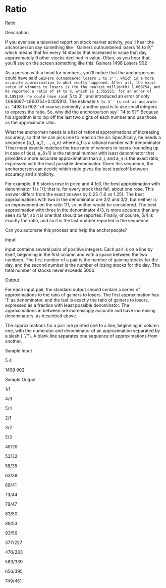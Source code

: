 # Ratio

Ratio

Description

If you ever see a televised report on stock market activity, you'll hear the anchorperson say something like ``Gainers outnumbered losers 14 to 9,'' which means that for every 14 stocks that increased in value that day, approximately 9 other stocks declined in value. Often, as you hear that, you'll see on the screen something like this:
Gainers 1498
Losers 902

As a person with a head for numbers, you'll notice that the anchorperson could have said ``Gainers outnumbered losers 5 to 3'', which is a more accurate approximation to what really happened. After all, the exact ratio of winners to losers is (to the nearest millionth) 1.660754, and he reported a ratio of 14 to 9, which is 1.555555, for an error of 0.105199; he could have said ``5 to 3'', and introduced an error of only 1.666667-1.660754=0.005913. The estimate ``5 to 3'' is not as accurate as ``1498 to 902'' of course; evidently, another goal is to use small integers to express the ratio. So, why did the anchorperson say ``14 to 9?'' Because his algorithm is to lop off the last two digits of each number and use those as the approximate ratio.

What the anchorman needs is a list of rational approximations of increasing accuracy, so that he can pick one to read on the air. Specifically, he needs a sequence {a_1, a_2, ..., a_n} where a_1 is a rational number with denominator 1 that most exactly matches the true ratio of winners to losers (rounding up in case of ties), a_{i+1} is the rational number with least denominator that provides a more accurate approximation than a_i, and a_n is the exact ratio, expressed with the least possible denominator. Given this sequence, the anchorperson can decide which ratio gives the best tradeoff between accuracy and simplicity.

For example, if 5 stocks rose in price and 4 fell, the best approximation with denominator 1 is 1/1; that is, for every stock that fell, about one rose. This answer differs from the exact answer by 0.25 (1.0 vs 1.25). The best approximations with two in the denominator are 2/2 and 3/2, but neither is an improvement on the ratio 1/1, so neither would be considered. The best approximation with three in the denominator 4/3, is more accurate than any seen so far, so it is one that should be reported. Finally, of course, 5/4 is exactly the ratio, and so it is the last number reported in the sequence.

Can you automate this process and help the anchorpeople?

Input

input contains several pairs of positive integers. Each pair is on a line by itself, beginning in the first column and with a space between the two numbers. The first number of a pair is the number of gaining stocks for the day, and the second number is the number of losing stocks for the day. The total number of stocks never exceeds 5000.

Output

For each input pair, the standard output should contain a series of approximations to the ratio of gainers to losers. The first approximation has '1' as denominator, and the last is exactly the ratio of gainers to losers, expressed as a fraction with least possible denominator. The approximations in between are increasingly accurate and have increasing denominators, as described above.

The approximations for a pair are printed one to a line, beginning in column one, with the numerator and denominator of an approximation separated by a slash (``/''). A blank line separates one sequence of approximations from another.

Sample Input

5 4 

1498 902 

Sample Output

1/1 

4/3 

5/4 

2/1 

3/2 

5/3 

48/29 

53/32 

58/35 

63/38 

68/41 

73/44 

78/47 

83/50 

88/53 

93/56 

377/227 

470/283 

563/339 

656/395 

749/451
